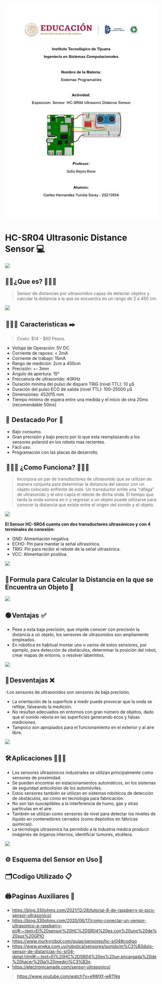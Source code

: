 ![](portada.jpg)

# HC-SR04 Ultrasonic Distance Sensor 💻 
![](https://m.media-amazon.com/images/I/61PwZuGndiS.jpg)

## 👐🏼 ¿Que es? 🙅🏻‍♀️ 
> Sensor de distancias por ultrasonidos capaz de detectar objetos y calcular la distancia a la que se encuentra en un rango de 2 a 450 cm. 

![](https://howtomechatronics.com/wp-content/uploads/2022/02/HC-SR04-Ultrasonic-Sensor-3D-Model.jpg)

##  👩🏻‍🏫  Caracteristicas ✒️
> Costo: $14 - $60 Pesos.

- Voltaje de Operación: 5V DC
- Corriente de reposo: < 2mA
- Corriente de trabajo: 15mA
- Rango de medición: 2cm a 450cm
- Precisión: +- 3mm
- Ángulo de apertura: 15°
- Frecuencia de ultrasonido: 40KHz
- Duración mínima del pulso de disparo TRIG (nivel TTL): 10 μS
- Duración del pulso ECO de salida (nivel TTL): 100-25000 μS
- Dimensiones: 45*20*15 mm
- Tiempo mínimo de espera entre una medida y el inicio de otra 20ms (recomendable 50ms)
 
##  🌟  Destacado Por  🌟 

- Bajo consumo.
- Gran precisión y bajo precio por lo que esta reemplazando a los sensores polaroid en los robots mas recientes.
- Fácil uso. 
- Programación con las placas de desarrollo.


##   🤷🏻‍♀️ ¿Como Funciona? 👩🏻‍🔧 
> Incorpora un par de transductores de ultrasonido que se utilizan de manera conjunta para determinar la distancia del sensor con un objeto colocado enfrente de este. 
> Un transductor emite una “ráfaga” de ultrasonido y el otro capta el rebote de dicha onda.
El tiempo que tarda la onda sonora en ir y regresar a un objeto puede utilizarse para conocer la distancia que existe entre el origen del sonido y el objeto.

![](https://sp-ao.shortpixel.ai/client/to_webp,q_glossy,ret_img,w_610/https://electronicamade.com/wp-content/uploads/2020/04/funcionamiento-Ultrasonico-610x471.jpg)

<strong> El Sensor HC-SR04 cuenta con dos transductores ultrasónicos y con 4 terminales de conexión: </strong>

- GND: Alimentación negativa. 
- ECHO: Pin para mandar la señal ultrasónica.
- TRIG: Pin para recibir el rebote de la señal ultrasónica. 
- VCC: Alimentación positiva. 

![](https://uelectronics.com/wp-content/uploads/2017/06/AR0008-Sensor-Ultrasonico-V4.jpg)

##  📝 Formula para Calcular la Distancia en la que se Encuentra un Objeto 📏 
![](https://www.luisllamas.es/wp-content/uploads/2015/06/sensor-ultrasonico-explicacion.png)
 
 ## 🟢 Ventajas  ✅ 
- Pese a esta baja precisión, que impide conocer con precisión la distancia a un objeto, los sensores de ultrasonidos son ampliamente empleados. 
- En robótica es habitual montar uno o varios de estos sensiores, por ejemplo, para detección de obstáculos, determinar la posición del robot, crear mapas de entorno, o resolver laberintos.
 
 ![](https://i.ytimg.com/vi/AyE_ChkvvhY/maxresdefault.jpg)
 
 ## 🔴 Desventajas ❌ 

-Los sensores de ultrasonidos son sensores de baja precisión. 
- La orientación de la superficie a medir puede provocar que la onda se refleje, falseando la medición. 
- No resultan adecuados en entornos con gran número de objetos, dado que el sonido rebota en las superficies generando ecos y falsas mediciones. 
- Tampoco son apropiados para el funcionamiento en el exterior y al aire libre.
 
 ![](https://www.masliviano.cl/wp-content/uploads/2016/11/picnic2-620x264.jpg)
 
 ## 🛠️ Aplicaciones 👩🏻‍🔧 
 
- Los sensores ultrasónicos industriales se utilizan principalmente como sensores de proximidad. 
- Se pueden encontrar en estacionamientos automáticos, en los sistemas de seguridad anticolisión de los automóviles. 
- Estos sensores también se utilizan en sistemas robóticos de detección de obstáculos, así como en tecnología para fabricación.
- No son tan susceptibles a la interferencia de humo, gas y otras partículas en el aire. 
- También se utilizan como sensores de nivel para detectar los niveles de líquido en contenedores cerrados (como depósitos en fábricas químicas). 
- La tecnología ultrasónica ha permitido a la industria médica producir imágenes de órganos internos, identificar tumores, etcétera.
 
![](https://user-images.githubusercontent.com/124212145/223624787-aabe9824-f299-42dd-8431-eaa575cfe6f2.png)

## ⚙️ Esquema del Sensor en Uso 📌 



## 🗂️ Codigo Utilizado 📋  



## 🖨️ Paginas Auxiliares 📇 

- https://blog.330ohms.com/2021/12/28/tutorial-8-de-raspberry-pi-pico-sensor-ultrasonico/
- https://blog.330ohms.com/2020/06/17/como-conectar-un-sensor-ultrasonico-a-raspberry-pi/#:~:text=El%20sensor%20HC%2DSR04%20es,con%20uno%20de%20sus%20GPIO
- https://www.murkyrobot.com/guias/sensores/hc-sr04#codigo
- https://www.eneka.com.uy/robotica/sensores/sonido/m%C3%B3dulo-sensor-de-distancias-hc-sr04-detail.html#:~:text=El%20HC%2DSR04%20es%20un,encargada%20de%20hacer%20la%20medici%C3%B3n.
- https://electronicamade.com/sensor-ultrasonico/

> https://www.youtube.com/watch?v=e9WXf-wRTNg

